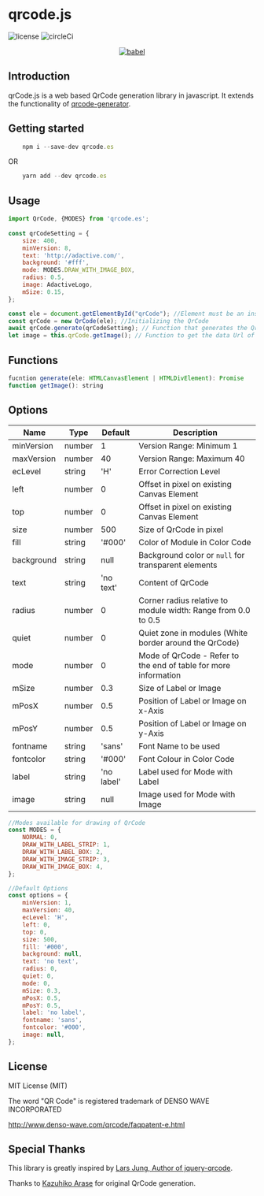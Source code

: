 # qrcode.js
![license](https://img.shields.io/github/license/mashape/apistatus.svg)
![circleCi](https://circleci.com/gh/AdactiveSAS/qrcode.js.svg?style=shield&circle-token=:circle-token)

<p align="center">
  <a href="http://adactive.com">
    <img alt="babel" src="https://user-images.githubusercontent.com/8574893/41667613-f9636b62-74df-11e8-9b9a-981f86a2a521.png">
  </a>
</p>

## Introduction
qrCode.js is a web based QrCode generation library in javascript. It extends the functionality of [qrcode-generator](https://github.com/kazuhikoarase/qrcode-generator). 

## Getting started

```javascript
    npm i --save-dev qrcode.es
```
OR
```javascript
    yarn add --dev qrcode.es
```

## Usage

```javascript
import QrCode, {MODES} from 'qrcode.es';
    
const qrCodeSetting = {
    size: 400,
    minVersion: 8,
    text: 'http://adactive.com/',
    background: '#fff',
    mode: MODES.DRAW_WITH_IMAGE_BOX,
    radius: 0.5,
    image: AdactiveLogo,
    mSize: 0.15,
};

const ele = document.getElementById("qrCode"); //Element must be an instance of HTMLCanvasElement or HTMLDivElement
const qrCode = new QrCode(ele); //Initializing the QrCode
await qrCode.generate(qrCodeSetting); // Function that generates the QrCode
let image = this.qrCode.getImage(); // Function to get the data Url of the QrCode Image

```

## Functions

```javascript
fucntion generate(ele: HTMLCanvasElement | HTMLDivElement): Promise
function getImage(): string
```

## Options

| Name       | Type   | Default    | Description                                                     |
| ---------- | ------ | ---------- | --------------------------------------------------------------- |
| minVersion | number | 1          | Version Range: Minimum 1                                        |
| maxVersion | number | 40         | Version Range: Maximum 40                                       |
| ecLevel    | string | 'H'        | Error Correction Level                                          |
| left       | number | 0          | Offset in pixel on existing Canvas Element                      |
| top        | number | 0          | Offset in pixel on existing Canvas Element                      |
| size       | number | 500        | Size of QrCode in pixel                                         |
| fill       | string | '#000'     | Color of Module in Color Code                                   |
| background | string | null       | Background color or `null` for transparent elements             |
| text       | string | 'no text'  | Content of QrCode                                               |
| radius     | number | 0          | Corner radius relative to module width: Range from 0.0 to 0.5   |
| quiet      | number | 0          | Quiet zone in modules (White border around the QrCode)          |
| mode       | number | 0          | Mode of QrCode - Refer to the end of table for more information |
| mSize      | number | 0.3        | Size of Label or Image                                          |
| mPosX      | number | 0.5        | Position of Label or Image on x-Axis                            |
| mPosY      | number | 0.5        | Position of Label or Image on y-Axis                            |
| fontname   | string | 'sans'     | Font Name to be used                                            |
| fontcolor  | string | '#000'     | Font Colour in Color Code                                       |
| label      | string | 'no label' | Label used for Mode with Label                                  |
| image      | string | null       | Image used for Mode with Image                                  | 

```javascript
//Modes available for drawing of QrCode
const MODES = {
    NORMAL: 0,
    DRAW_WITH_LABEL_STRIP: 1,
    DRAW_WITH_LABEL_BOX: 2,
    DRAW_WITH_IMAGE_STRIP: 3,
    DRAW_WITH_IMAGE_BOX: 4,
};

//Default Options
const options = {
    minVersion: 1,
    maxVersion: 40,
    ecLevel: 'H',
    left: 0,
    top: 0,
    size: 500,
    fill: '#000',
    background: null,
    text: 'no text',
    radius: 0,
    quiet: 0,
    mode: 0,
    mSize: 0.3,
    mPosX: 0.5,
    mPosY: 0.5,
    label: 'no label',
    fontname: 'sans',
    fontcolor: '#000',
    image: null,
};
```

## License
MIT License (MIT)

The word "QR Code" is registered trademark of DENSO WAVE INCORPORATED 

http://www.denso-wave.com/qrcode/faqpatent-e.html

## Special Thanks
This library is greatly inspired by [Lars Jung, Author of jquery-qrcode](https://github.com/lrsjng/jquery-qrcode).

Thanks to [Kazuhiko Arase](https://github.com/kazuhikoarase/qrcode-generator) for original QrCode generation.
